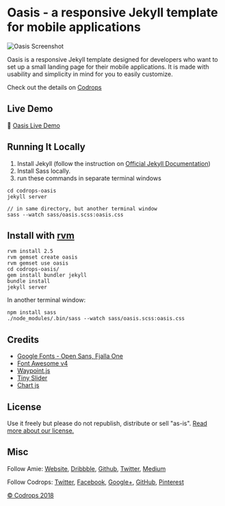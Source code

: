 # Oasis - a responsive Jekyll template for mobile applications

![Oasis Screenshot](https://codropspz-tympanus.netdna-ssl.com/codrops/wp-content/uploads/2018/04/Oasis.jpg)

Oasis is a responsive Jekyll template designed for developers who want to set up a small landing page for their mobile applications. It is made with usability and simplicity in mind for you to easily customize.

Check out the details on [Codrops](https://tympanus.net/codrops/2018/04/20/freebie-oasis-jekyll-website-template/)

## Live Demo

🔮 [Oasis Live Demo](https://tympanus.net/Freebies/oasis/)

## Running It Locally

1.  Install Jekyll (follow the instruction on [Official Jekyll Documentation](https://jekyllrb.com/))
2.  Install Sass locally.
3.  run these commands in separate terminal windows

```
cd codrops-oasis
jekyll server

// in same directory, but another terminal window
sass --watch sass/oasis.scss:oasis.css
```

## Install with [rvm](https://rvm.io/rvm/install)

```
rvm install 2.5
rvm gemset create oasis
rvm gemset use oasis
cd codrops-oasis/
gem install bundler jekyll
bundle install
jekyll server
```

In another terminal window:
```
npm install sass
./node_modules/.bin/sass --watch sass/oasis.scss:oasis.css
```

## Credits

* [Google Fonts - Open Sans, Fjalla One](https://fonts.google.com)
* [Font Awesome v4](http://fontawesome.io/)
* [Waypoint.js](http://imakewebthings.com/waypoints/)
* [Tiny Slider](https://github.com/ganlanyuan/tiny-slider)
* [Chart js](http://www.chartjs.org/)

## License

Use it freely but please do not republish, distribute or sell "as-is". [Read more about our license.](http://tympanus.net/codrops/licensing/)

## Misc

Follow Amie: [Website](https://www.amie-chen.com/), [Dribbble](http://www.dribbble.com/amiechen01), [Github](https://github.com/amiechen), [Twitter](https://twitter.com/hyper_yolo), [Medium](https://medium.com/@hyperyolo)

Follow Codrops: [Twitter](http://www.twitter.com/codrops), [Facebook](http://www.facebook.com/pages/Codrops/159107397912), [Google+](https://plus.google.com/101095823814290637419), [GitHub](https://github.com/codrops), [Pinterest](http://www.pinterest.com/codrops/)

[© Codrops 2018](http://www.codrops.com)
